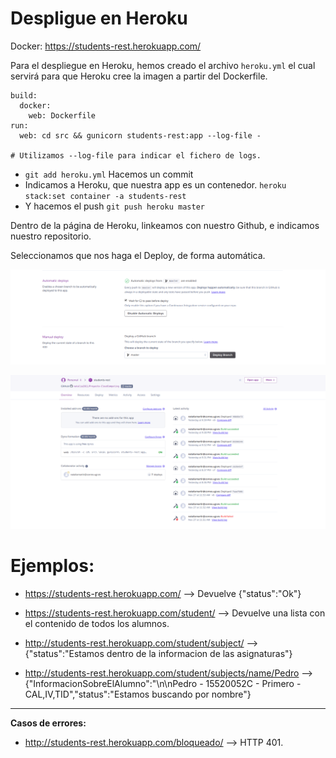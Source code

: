 # Despligue en Heroku

Docker:  https://students-rest.herokuapp.com/

Para el despliegue en Heroku, hemos creado el archivo `heroku.yml` el cual servirá para que Heroku cree la imagen a partir del Dockerfile.

```
build:
  docker:
    web: Dockerfile
run:
  web: cd src && gunicorn students-rest:app --log-file -

# Utilizamos --log-file para indicar el fichero de logs.
```

* `git add heroku.yml` Hacemos un commit
* Indicamos a Heroku, que nuestra app es un contenedor. `heroku stack:set container -a students-rest`
* Y hacemos el push `git push heroku master`

Dentro de la página de Heroku, linkeamos con nuestro Github, e indicamos nuestro repositorio.

Seleccionamos que nos haga el Deploy, de forma automática.


![img](https://github.com/natalia2911/Proyecto-CloudComputing/blob/master/img/heroku-1.png)

![img](https://github.com/natalia2911/Proyecto-CloudComputing/blob/master/img/heroku-2.png)

# Ejemplos:
* https://students-rest.herokuapp.com/ --> Devuelve {"status":"Ok"}

* https://students-rest.herokuapp.com/student/ --> Devuelve una lista con el contenido de todos los alumnos.

* http://students-rest.herokuapp.com/student/subject/ --> {"status":"Estamos dentro de la informacion de las asignaturas"}

* http://students-rest.herokuapp.com/student/subjects/name/Pedro --> {"InformacionSobreElAlumno":"\n\nPedro - 15520052C - Primero - CAL,IV,TID","status":"Estamos buscando por nombre"}


---

**Casos de errores:**

* http://students-rest.herokuapp.com/bloqueado/ --> HTTP 401.